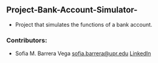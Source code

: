 ## Project-Bank-Account-Simulator-
- Project that simulates the functions of a bank account.
### Contributors: 
- Sofia M. Barrera Vega
sofia.barrera@upr.edu
[LinkedIn](https://www.linkedin.com/in/smbv/) 
